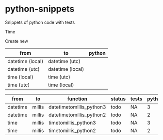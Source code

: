 # python-snippets
Snippets of python code with tests

Time

Create new

|from            |to              |python|
|----------------|----------------|------|
|datetime (local)|datetime (utc)  |      |
|datetime (utc)  |datetime (local)|      |
|time (local)    |    time (utc)  |      |
|time (utc)      |    time (local)|      |



|from    | to   |function                 |status|tests|python|
|--------|------|-------------------------|------|-----|------|
|datetime|millis|datetimetomillis_python3 |todo  |NA   |3     |
|datetime|millis|datetimetomillis_python2 |todo  |NA   |2     |
|time    |millis|timetomillis_python3     |todo  |NA   |3     |
|time    |millis|timetomillis_python2     |todo  |NA   |2     |
